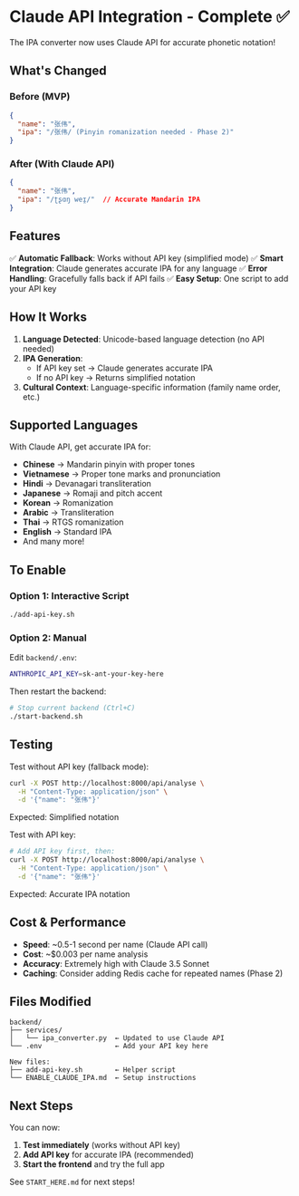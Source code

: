 # Claude API Integration - Complete ✅

The IPA converter now uses Claude API for accurate phonetic notation!

## What's Changed

### Before (MVP)
```json
{
  "name": "张伟",
  "ipa": "/张伟/ (Pinyin romanization needed - Phase 2)"
}
```

### After (With Claude API)
```json
{
  "name": "张伟",
  "ipa": "/ʈʂɑŋ weɪ̯/"  // Accurate Mandarin IPA
}
```

## Features

✅ **Automatic Fallback**: Works without API key (simplified mode)
✅ **Smart Integration**: Claude generates accurate IPA for any language
✅ **Error Handling**: Gracefully falls back if API fails
✅ **Easy Setup**: One script to add your API key

## How It Works

1. **Language Detected**: Unicode-based language detection (no API needed)
2. **IPA Generation**:
   - If API key set → Claude generates accurate IPA
   - If no API key → Returns simplified notation
3. **Cultural Context**: Language-specific information (family name order, etc.)

## Supported Languages

With Claude API, get accurate IPA for:

- **Chinese** → Mandarin pinyin with proper tones
- **Vietnamese** → Proper tone marks and pronunciation
- **Hindi** → Devanagari transliteration
- **Japanese** → Romaji and pitch accent
- **Korean** → Romanization
- **Arabic** → Transliteration
- **Thai** → RTGS romanization
- **English** → Standard IPA
- And many more!

## To Enable

### Option 1: Interactive Script
```bash
./add-api-key.sh
```

### Option 2: Manual
Edit `backend/.env`:
```bash
ANTHROPIC_API_KEY=sk-ant-your-key-here
```

Then restart the backend:
```bash
# Stop current backend (Ctrl+C)
./start-backend.sh
```

## Testing

Test without API key (fallback mode):
```bash
curl -X POST http://localhost:8000/api/analyse \
  -H "Content-Type: application/json" \
  -d '{"name": "张伟"}'
```

Expected: Simplified notation

Test with API key:
```bash
# Add API key first, then:
curl -X POST http://localhost:8000/api/analyse \
  -H "Content-Type: application/json" \
  -d '{"name": "张伟"}'
```

Expected: Accurate IPA notation

## Cost & Performance

- **Speed**: ~0.5-1 second per name (Claude API call)
- **Cost**: ~$0.003 per name analysis
- **Accuracy**: Extremely high with Claude 3.5 Sonnet
- **Caching**: Consider adding Redis cache for repeated names (Phase 2)

## Files Modified

```
backend/
├── services/
│   └── ipa_converter.py  ← Updated to use Claude API
└── .env                  ← Add your API key here

New files:
├── add-api-key.sh        ← Helper script
└── ENABLE_CLAUDE_IPA.md  ← Setup instructions
```

## Next Steps

You can now:

1. **Test immediately** (works without API key)
2. **Add API key** for accurate IPA (recommended)
3. **Start the frontend** and try the full app

See `START_HERE.md` for next steps!
